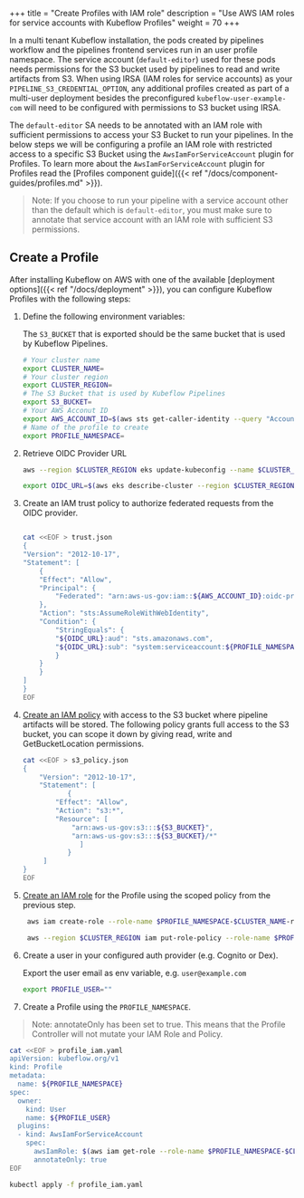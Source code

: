+++
title = "Create Profiles with IAM role"
description = "Use AWS IAM roles for service accounts with Kubeflow Profiles"
weight = 70
+++

In a multi tenant Kubeflow installation, the pods created by pipelines workflow and the pipelines frontend services run in an user profile namespace. The service account (`default-editor`) used for these pods needs permissions for the S3 bucket used by pipelines to read and write artifacts from S3. When using IRSA (IAM roles for service accounts) as your `PIPELINE_S3_CREDENTIAL_OPTION`, any additional profiles created as part of a multi-user deployment besides the preconfigured `kubeflow-user-example-com` will need to be configured with permissions to S3 bucket using IRSA.

The `default-editor` SA needs to be annotated with an IAM role with sufficient permissions to access your S3 Bucket to run your pipelines. In the below steps we will be configuring a profile an IAM role with restricted access to a specific S3 Bucket using the `AwsIamForServiceAccount` plugin for Profiles. To learn more about the `AwsIamForServiceAccount` plugin for Profiles read the [Profiles component guide]({{< ref "/docs/component-guides/profiles.md" >}}).

> Note: If you choose to run your pipeline with a service account other than the default which is `default-editor`, you must make sure to annotate that service account with an IAM role with sufficient S3 permissions.

## Create a Profile

After installing Kubeflow on AWS with one of the available [deployment options]({{< ref "/docs/deployment" >}}), you can configure Kubeflow Profiles with the following steps:

1. Define the following environment variables:
   
   The `S3_BUCKET` that is exported should be the same bucket that is used by Kubeflow Pipelines.
   ```bash
   # Your cluster name
   export CLUSTER_NAME=
   # Your cluster region
   export CLUSTER_REGION=
   # The S3 Bucket that is used by Kubeflow Pipelines
   export S3_BUCKET=
   # Your AWS Acconut ID
   export AWS_ACCOUNT_ID=$(aws sts get-caller-identity --query "Account" --output text)
   # Name of the profile to create
   export PROFILE_NAMESPACE=
   ```
2. Retrieve OIDC Provider URL

   ```bash
   aws --region $CLUSTER_REGION eks update-kubeconfig --name $CLUSTER_NAME

   export OIDC_URL=$(aws eks describe-cluster --region $CLUSTER_REGION --name $CLUSTER_NAME  --query "cluster.identity.oidc.issuer" --output text | cut -c9-)
   ```

3. Create an IAM trust policy to authorize federated requests from the OIDC provider.

   ```bash

   cat <<EOF > trust.json
   {
   "Version": "2012-10-17",
   "Statement": [
       {
       "Effect": "Allow",
       "Principal": {
           "Federated": "arn:aws-us-gov:iam::${AWS_ACCOUNT_ID}:oidc-provider/${OIDC_URL}"
       },
       "Action": "sts:AssumeRoleWithWebIdentity",
       "Condition": {
           "StringEquals": {
           "${OIDC_URL}:aud": "sts.amazonaws.com",
           "${OIDC_URL}:sub": "system:serviceaccount:${PROFILE_NAMESPACE}:default-editor"
           }
       }
       }
   ]
   }
   EOF
   ```

4. [Create an IAM policy](https://docs.aws.amazon.com/IAM/latest/UserGuide/access_policies_create.html) with access to the S3 bucket where pipeline artifacts will be stored. The following policy grants full access to the S3 bucket, you can scope it down by giving read, write and GetBucketLocation permissions.
    ```bash
    cat <<EOF > s3_policy.json
    {
        "Version": "2012-10-17",
        "Statement": [
               {
            "Effect": "Allow",
            "Action": "s3:*",
            "Resource": [
                "arn:aws-us-gov:s3:::${S3_BUCKET}",
                "arn:aws-us-gov:s3:::${S3_BUCKET}/*"
                  ]
               }
         ]
    }
    EOF
    ```
5. [Create an IAM role](https://docs.aws.amazon.com/IAM/latest/UserGuide/id_roles_create.html) for the Profile using the scoped policy from the previous step.

   ```bash
    aws iam create-role --role-name $PROFILE_NAMESPACE-$CLUSTER_NAME-role --assume-role-policy-document file://trust.json

    aws --region $CLUSTER_REGION iam put-role-policy --role-name $PROFILE_NAMESPACE-$CLUSTER_NAME-role --policy-name kf-$PROFILE_NAMESPACE-pipeline-s3 --policy-document file://s3_policy.json  
    ```

6. Create a user in your configured auth provider (e.g. Cognito or Dex).

   Export the user email as env variable, e.g. `user@example.com`

   ```bash
   export PROFILE_USER=""
   ```

7. Create a Profile using the `PROFILE_NAMESPACE`.

> Note: annotateOnly has been set to true. This means that the Profile Controller will not mutate your IAM Role and Policy.
   ```bash
   cat <<EOF > profile_iam.yaml
   apiVersion: kubeflow.org/v1
   kind: Profile
   metadata:
     name: ${PROFILE_NAMESPACE}
   spec:
     owner:
       kind: User
       name: ${PROFILE_USER}
     plugins:
     - kind: AwsIamForServiceAccount
       spec:
         awsIamRole: $(aws iam get-role --role-name $PROFILE_NAMESPACE-$CLUSTER_NAME-role --output text --query 'Role.Arn')
         annotateOnly: true
   EOF

   kubectl apply -f profile_iam.yaml
   ```